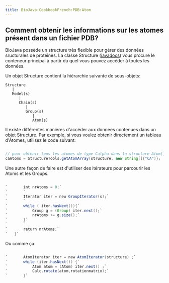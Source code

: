 ```yaml
---
title: BioJava:CookbookFrench:PDB:Atom
---
```


Comment obtenir les informations sur les atomes présent dans un fichier PDB?
----------------------------------------------------------------------------

BioJava possède un structure très flexible pour gérer des données
sructurales de protéines. La classe Structure
([javadocs](http://www.biojava.org/docs/api16/org/biojava/bio/structure/Structure.html))
vous procure le conteneur principal à partir du quel vous pouvez accéder
à toutes les données.

Un objet Structure contient la hiérarchie suivante de sous-objets:

    Structure
       |
       Model(s)
          |
          Chain(s)
             |
             Group(s)
                |
                Atom(s)

Il existe différentes manières d'accéder aux données contenues dans un
objet Structure. Par exemple, si vous voulez obtenir directement un
tableau d'Atomes, utilisez le code suivant:

```java

// pour obtenir tous les atomes de type Calpha dans la structure Atom[]
caAtoms = StructureTools.getAtomArray(structure, new String[]{"CA")};

```

Une autre façon de faire est d'utiliser des itérateurs pour parcourir
les Atoms et les Groups.

```java public static int getNrAtoms(Structure s){

`       int nrAtoms = 0;`  
`       `  
`       Iterator iter = new GroupIterator(s);`  
`       `  
`       while ( iter.hasNext()){`  
`           Group g = (Group) iter.next();`  
`           nrAtoms += g.size();`  
`       }`  
`       `  
`       return nrAtoms;`  
`   }`

```

Ou comme ça:

```java

`       AtomIterator iter = new AtomIterator(structure) ;`  
`       while (iter.hasNext()) {`  
`           Atom atom = (Atom) iter.next() ;`  
`           Calc.rotate(atom,rotationmatrix);`  
`       }`

```
